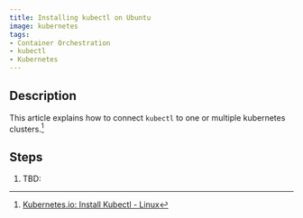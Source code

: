 ```yaml
---
title: Installing kubectl on Ubuntu
image: kubernetes
tags:
- Container Orchestration
- kubectl
- Kubernetes
---
```

## Description

This article explains how to connect `kubectl` to one or multiple kubernetes clusters.[^1]

## Steps

1. TBD:

[^1]: [Kubernetes.io: Install Kubectl - Linux](https://kubernetes.io/docs/tasks/tools/install-kubectl-linux/)